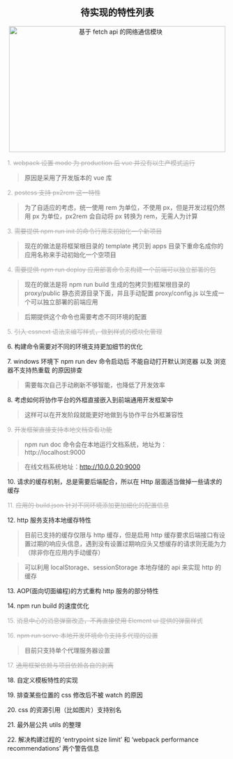 <h2 align="center">待实现的特性列表</h2>
<p align="center"><img width="496" height="288" src=https://linmingdao.github.io/blog/assets/todolist.jpg" alt="基于 fetch api 的网络通信模块"></p>

<font color=#a9a9a9>1. ~~webpack 设置 mode 为 production 后 vue 并没有以生产模式运行~~</font>

> 原因是采用了开发版本的 vue 库

<font color=#a9a9a9>2. ~~postcss 支持 px2rem 这一特性~~</font>

> 为了自适应的考虑，统一使用 rem 为单位，不使用 px，但是开发过程仍然用 px 为单位，px2rem 会自动将 px 转换为 rem，无需人为计算

<font color=#a9a9a9>3. ~~需要提供 npm run init 的命令行用来初始化一个新项目~~</font>

> 现在的做法是将框架根目录的 template 拷贝到 apps 目录下重命名成你的应用名称来手动初始化一个空项目

<font color=#a9a9a9>4. ~~需要提供 npm run deploy 应用部署命令来构建一个前端可以独立部署的包~~</font>

> 现在的做法是将 npm run build 生成的包拷贝到框架根目录的 proxy/public 静态资源目录下面，并且手动配置 proxy/config.js 以生成一个可以独立部署的前端应用

> 后期提供这个命令也需要考虑不同环境的配置

<font color=#a9a9a9>5. ~~引入 cssnext 语法来编写样式，做到样式的模块化管理~~</font>

<font>6. 构建命令需要对不同的环境支持更加细节的优化</font>

<font>7. windows 环境下 npm run dev 命令启动后 不能自动打开默认浏览器 以及 浏览器不支持热重载 的原因排查</font>

> 需要每次自己手动刷新不够智能，也降低了开发效率

<font>8. 考虑如何将协作平台的外框直接嵌入到前端通用开发框架中</font>

> 这样可以在开发阶段就能更好地做到与协作平台外框兼容性

<font color=#a9a9a9>9. ~~开发框架直接支持本地文档查看功能~~</font>

> npm run doc 命令会在本地运行文档系统，地址为：http://localhost:9000

> 在线文档系统地址：http://10.0.0.20:9000

<font>10. 请求的缓存机制，总是需要后端配合，所以在 Http 层面适当做掉一些请求的缓存</font>

<font color=#a9a9a9>11. ~~应用的 build.json 针对不同环境添加更加细化的配置信息~~</font>

<font>12. http 服务支持本地缓存特性</font>

> 目前已支持的缓存仅限与 http 缓存，但是启用 http 缓存要求后端接口有设置过期的响应头信息，遇到没有设置过期响应头又想缓存的请求则无能为力（除非你在应用内手动缓存）

> 可以利用 localStorage、sessionStorage 本地存储的 api 来实现 http 的缓存

<font>13. AOP(面向切面编程)的方式重构 http 服务的部分特性</font>

<font>14. npm run build 的速度优化</font>

<font color=#a9a9a9>15. ~~消息中心的消息弹窗改造，不再直接使用 Element ui 提供的弹窗样式~~</font>

<font color=#a9a9a9>16. ~~npm run serve 本地开发环境命令支持多代理的设置~~</font>

> 目前只支持单个代理服务器设置

<font color=#a9a9a9>17. ~~通用框架依赖与项目依赖各自的剥离~~</font>

<font>18. 自定义模板特性的实现</font>

<font>19. 排查某些位置的 css 修改后不被 watch 的原因</font>

<font>20. css 的资源引用（比如图片）支持别名</font>

<font>21. 最外层公共 utils 的整理</font>

<font>22. 解决构建过程的 ‘entrypoint size limit’ 和 ‘webpack performance recommendations’ 两个警告信息</font>
